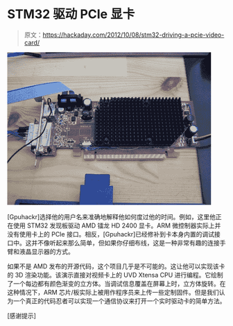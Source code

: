 # STM32 驱动 PCIe 显卡

> 原文：<https://hackaday.com/2012/10/08/stm32-driving-a-pcie-video-card/>

![](img/99c9fe9c9a824902826692393ed31a0f.png "mst32-driving-a-pcie-video-card")

[Gpuhackr]选择他的用户名来准确地解释他如何度过他的时间。例如，这里他正在使用 STM32 发现板驱动 AMD 镭龙 HD 2400 显卡。ARM 微控制器实际上并没有使用卡上的 PCIe 接口。相反，[Gpuhackr]已经修补到卡本身内置的调试接口中。这并不像听起来那么简单，但如果你仔细布线，这是一种非常有趣的连接手臂和液晶显示器的方式。

如果不是 AMD 发布的开源代码，这个项目几乎是不可能的。这让他可以实现该卡的 3D 渲染功能。该演示直接对视频卡上的 UVD Xtensa CPU 进行编程。它绘制了一个每边都有颜色渐变的立方体。当调试信息覆盖在屏幕上时，立方体旋转。在这种情况下，ARM 芯片/板实际上被用作程序员来上传一些定制固件。但是我们认为一个真正的代码忍者可以实现一个通信协议来打开一个实时驱动卡的简单方法。

[感谢提示]